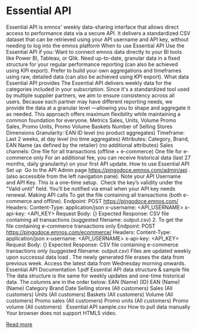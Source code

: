 # Essential API

Essential API
 is emnos' weekly data-sharing interface that allows direct access to performance data via a secure API. It delivers a standardized CSV dataset that can be retrieved using your API username and API key, without needing to log into the emnos platform
When to use Essential API
Use the Essential API if you:
Want to connect emnos data directly to your BI tools like Power BI, Tableau, or Qlik.
Need up-to-date, granular data in a fixed structure for your regular performance reporting (can also be achieved using KPI export).
Prefer to build your own aggregations and timeframes using raw, detailed data (can also be achieved using KPI export).
What data Essential API provides
The Essential API delivers 
weekly data
 for the categories included in your subscription. Since it's a 
standardized tool
 used by multiple supplier partners, we aim to ensure consistency across all users. Because each partner may have different reporting needs, we provide the 
data at a granular level
—allowing you to shape and aggregate it as needed. This approach offers maximum flexibility while maintaining a common foundation for everyone.
Metrics
Sales, Units, Volume
Promo Sales, Promo Units, Promo Volume
Baskets
Number of Selling Stores
Dimensions
Granularity: EAN ID level (no product aggregates)
Timeframe: Last 2 weeks, at day level (no time aggregates)
Attributes: Category, Brand, EAN Name (as defined by the retailer) (no additional attributes)
Sales channels:
One file for all transactions (offline + e-commerce)
One file for e-commerce only
For an additional fee, you can receive 
historical data
 (last 27 months, daily granularity) on your first API update.
How to use Essential API
Set up 
Go to the API Admin page 
https://pingodoce.emnos.com/admin/api
. (also accessible from the left navigation pane).
Note your API Username and API Key. This is a one-time setup. 
Check the key’s validity under the "Valid until" field. You’ll be notified via email when your API key needs renewal.
Making API calls
To get the file containing all transactions
 (both e-commerce and offline).
Endpoint: POST 
https://pingodoce.emnos.com/
Headers:
Content-Type: application/json
x-username: <API_USERNAME>
x-api-key: <API_KEY>
Request Body:
{}
Expected Response: CSV file containing all transactions (suggested filename: output.csv)
2. To get the file containing e-commerce transactions only
Endpoint: POST 
https://pingodoce.emnos.com/ecommerce/
Headers:
Content-Type: application/json
x-username: <API_USERNAME>
x-api-key: <API_KEY>
Request Body:
{}
Expected Response: CSV file containing e-commerce transactions only (suggested filename: output.csv)
Files are updated weekly upon successul data load
. The newly generated file erases the data from previous week. Access the latest data from Wednesday morning onwards.
Essential API Documentation 1.pdf
Essential API data structure & sample file
The data structure is the same for weekly updates and one-time historical data. The columns are in the order below:
EAN (Name) (ID)
EAN (Name) (Name)
Category
Brand
Date
Selling stores (All customers)
Sales (All customers)
Units (All customers)
Baskets (All customers)
Volume (All customers)
Promo sales (All customers)
Promo units (All customers)
Promo volume (All customers)
 
Essential API sample.csv
How to pull data manually
Your browser does not support HTML5 video.

[Read more](https://help.emnos.com/help/essential-api)